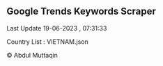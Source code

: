 

## Google Trends Keywords Scraper 
 
Last Update 19-06-2023 , 07:31:33

Country List :
VIETNAM.json



© Abdul Muttaqin 
